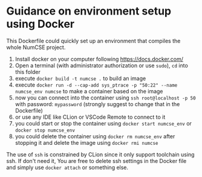 # Guidance on environment setup using Docker
This Dockerfile could quickly set up an environment that compiles the whole NumCSE project. 

1. Install docker on your computer following https://docs.docker.com/
2. Open a terminal (with administrator authorization or use `sudo`), `cd` into this folder
3. execute `docker build -t numcse .` to build an image
4. execute `docker run -d --cap-add sys_ptrace -p "50:22" --name numcse_env numcse` to make a container based on the image
5. now you can connect into the container using `ssh root@localhost -p 50` with password: `mypassword` (strongly suggest to change that in the Dockerfile)
6. or use any IDE like CLion or VSCode Remote to connect to it
7. you could start or stop the container using `docker start numcse_env` or `docker stop numcse_env`
8. you could delete the container using `docker rm numcse_env` after stopping it and delete the image using `docker rmi numcse`

The use of `ssh` is constrained by CLion since it only support toolchain using ssh. If don't need it, You are free to delete ssh settings in the Docker file and simply use `docker attach` or something else.